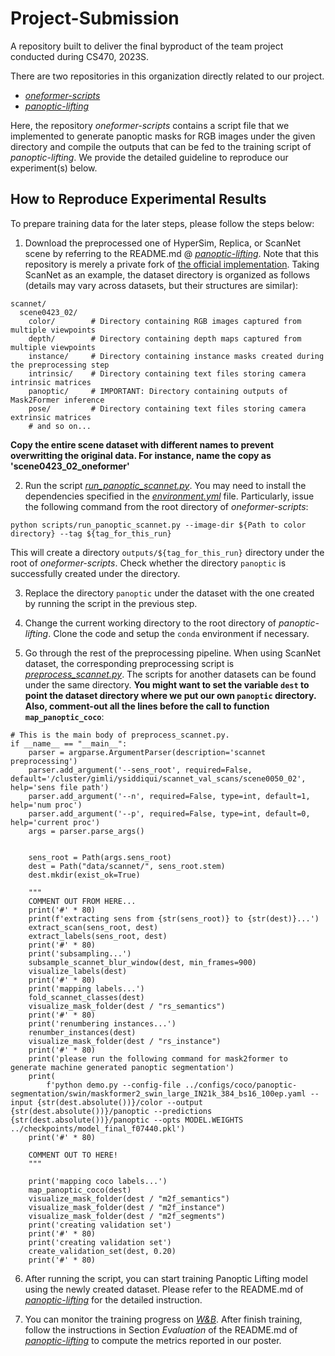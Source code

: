 # Project-Submission
A repository built to deliver the final byproduct of the team project conducted during CS470, 2023S.

There are two repositories in this organization directly related to our project.
- [*oneformer-scripts*](https://github.com/KAIST-CS470-P10/oneformer-scripts)
- [*panoptic-lifting*](https://github.com/KAIST-CS470-P10/panoptic-lifting)

Here, the repository *oneformer-scripts* contains a script file that we implemented to generate panoptic masks for RGB images under the given directory and compile the outputs that can be fed to the training script of *panoptic-lifting*.
We provide the detailed guideline to reproduce our experiment(s) below.

## How to Reproduce Experimental Results

To prepare training data for the later steps, please follow the steps below:

1. Download the preprocessed one of HyperSim, Replica, or ScanNet scene by referring to the README.md @ [*panoptic-lifting*](https://github.com/KAIST-CS470-P10/panoptic-lifting). Note that this repository is merely a private fork of [the official implementation](https://github.com/nihalsid/panoptic-lifting). Taking ScanNet as an example, the dataset directory is organized as follows (details may vary across datasets, but their structures are similar):
  ```
  scannet/
    scene0423_02/
      color/        # Directory containing RGB images captured from multiple viewpoints
      depth/        # Directory containing depth maps captured from multiple viewpoints
      instance/     # Directory containing instance masks created during the preprocessing step
      intrinsic/    # Directory containing text files storing camera intrinsic matrices
      panoptic/     # IMPORTANT: Directory containing outputs of Mask2Former inference
      pose/         # Directory containing text files storing camera extrinsic matrices
      # and so on...
  ```
  **Copy the entire scene dataset with different names to prevent overwritting the original data. For instance, name the copy as 'scene0423_02_oneformer'**

2. Run the script [*run_panoptic_scannet.py*](https://github.com/KAIST-CS470-P10/oneformer-scripts/blob/main/scripts/run_panoptic_scannet.py). You may need to install the dependencies specified in the [*environment.yml*](https://github.com/KAIST-CS470-P10/oneformer-scripts/blob/main/environment.yml) file. Particularly, issue the following command from the root directory of *oneformer-scripts*:
  ```
  python scripts/run_panoptic_scannet.py --image-dir ${Path to color directory} --tag ${tag_for_this_run}
  ```
  This will create a directory `outputs/${tag_for_this_run}` directory under the root of *oneformer-scripts*. Check whether the directory `panoptic` is successfully created under the directory.
  
3. Replace the directory `panoptic` under the dataset with the one created by running the script in the previous step.

4. Change the current working directory to the root directory of *panoptic-lifting*. Clone the code and setup the `conda` environment if necessary.

5. Go through the rest of the preprocessing pipeline. When using ScanNet dataset, the corresponding preprocessing script is [*preprocess_scannet.py*](https://github.com/nihalsid/panoptic-lifting/blob/main/dataset/preprocessing/preprocess_scannet.py). The scripts for another datasets can be found under the same directory. **You might want to set the variable `dest` to point the dataset directory where we put our own `panoptic` directory. Also, comment-out all the lines before the call to function `map_panoptic_coco`**:
```[python]
# This is the main body of preprocess_scannet.py.
if __name__ == "__main__":
    parser = argparse.ArgumentParser(description='scannet preprocessing')
    parser.add_argument('--sens_root', required=False, default='/cluster/gimli/ysiddiqui/scannet_val_scans/scene0050_02', help='sens file path')
    parser.add_argument('--n', required=False, type=int, default=1, help='num proc')
    parser.add_argument('--p', required=False, type=int, default=0, help='current proc')
    args = parser.parse_args()


    sens_root = Path(args.sens_root)
    dest = Path("data/scannet/", sens_root.stem)
    dest.mkdir(exist_ok=True)
    
    """
    COMMENT OUT FROM HERE...
    print('#' * 80)
    print(f'extracting sens from {str(sens_root)} to {str(dest)}...')
    extract_scan(sens_root, dest)
    extract_labels(sens_root, dest)
    print('#' * 80)
    print('subsampling...')
    subsample_scannet_blur_window(dest, min_frames=900)
    visualize_labels(dest)
    print('#' * 80)
    print('mapping labels...')
    fold_scannet_classes(dest)
    visualize_mask_folder(dest / "rs_semantics")
    print('#' * 80)
    print('renumbering instances...')
    renumber_instances(dest)
    visualize_mask_folder(dest / "rs_instance")
    print('#' * 80)
    print('please run the following command for mask2former to generate machine generated panoptic segmentation')
    print(
        f'python demo.py --config-file ../configs/coco/panoptic-segmentation/swin/maskformer2_swin_large_IN21k_384_bs16_100ep.yaml --input {str(dest.absolute())}/color --output {str(dest.absolute())}/panoptic --predictions {str(dest.absolute())}/panoptic --opts MODEL.WEIGHTS ../checkpoints/model_final_f07440.pkl')
    print('#' * 80)
    
    COMMENT OUT TO HERE!
    """
    
    print('mapping coco labels...')
    map_panoptic_coco(dest)
    visualize_mask_folder(dest / "m2f_semantics")
    visualize_mask_folder(dest / "m2f_instance")
    visualize_mask_folder(dest / "m2f_segments")
    print('creating validation set')
    print('#' * 80)
    print('creating validation set')
    create_validation_set(dest, 0.20)
    print('#' * 80)
```

6. After running the script, you can start training Panoptic Lifting model using the newly created dataset. Please refer to the README.md of [*panoptic-lifting*](https://github.com/KAIST-CS470-P10/panoptic-lifting) for the detailed instruction.

7. You can monitor the training progress on [*W&B*](https://wandb.ai). After finish training, follow the instructions in Section *Evaluation* of the README.md of [*panoptic-lifting*](https://github.com/KAIST-CS470-P10/panoptic-lifting) to compute the metrics reported in our poster.
